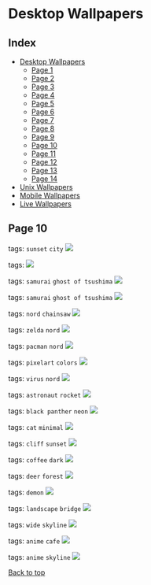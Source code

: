 # Desktop Wallpapers

## Index

- [Desktop Wallpapers](https://github.com/D3Ext/aesthetic-wallpapers/blob/main/pages/Desktop.md#desktop-wallpapers)
  - [Page 1](https://github.com/D3Ext/aesthetic-wallpapers/blob/main/pages/Page1.md)
  - [Page 2](https://github.com/D3Ext/aesthetic-wallpapers/blob/main/pages/Page2.md)
  - [Page 3](https://github.com/D3Ext/aesthetic-wallpapers/blob/main/pages/Page3.md)
  - [Page 4](https://github.com/D3Ext/aesthetic-wallpapers/blob/main/pages/Page4.md)
  - [Page 5](https://github.com/D3Ext/aesthetic-wallpapers/blob/main/pages/Page5.md)
  - [Page 6](https://github.com/D3Ext/aesthetic-wallpapers/blob/main/pages/Page6.md)
  - [Page 7](https://github.com/D3Ext/aesthetic-wallpapers/blob/main/pages/Page7.md)
  - [Page 8](https://github.com/D3Ext/aesthetic-wallpapers/blob/main/pages/Page8.md)
  - [Page 9](https://github.com/D3Ext/aesthetic-wallpapers/blob/main/pages/Page9.md)
  - [Page 10](https://github.com/D3Ext/aesthetic-wallpapers/blob/main/pages/Page10.md)
  - [Page 11](https://github.com/D3Ext/aesthetic-wallpapers/blob/main/pages/Page11.md)
  - [Page 12](https://github.com/D3Ext/aesthetic-wallpapers/blob/main/pages/Page12.md)
  - [Page 13](https://github.com/D3Ext/aesthetic-wallpapers/blob/main/pages/Page13.md)
  - [Page 14](https://github.com/D3Ext/aesthetic-wallpapers/blob/main/pages/Page14.md)
- [Unix Wallpapers](https://github.com/D3Ext/aesthetic-wallpapers/blob/main/pages/Unix.md)
- [Mobile Wallpapers](https://github.com/D3Ext/aesthetic-wallpapers/blob/main/pages/Mobile.md#mobile-wallpapers)
- [Live Wallpapers](https://github.com/D3Ext/aesthetic-wallpapers/blob/main/pages/Live.md#live-wallpapers)

## Page 10

tags: `sunset` `city`
<img src="https://raw.githubusercontent.com/D3Ext/aesthetic-wallpapers/main/images/sunset_city.png">

tags:
<img src="https://raw.githubusercontent.com/D3Ext/aesthetic-wallpapers/main/images/aurora_v02.png">

tags: `samurai` `ghost of tsushima`
<img src="https://raw.githubusercontent.com/D3Ext/aesthetic-wallpapers/main/images/got_bw.jpg">

tags: `samurai` `ghost of tsushima`
<img src="https://raw.githubusercontent.com/D3Ext/aesthetic-wallpapers/main/images/got_red.jpg">

tags: `nord` `chainsaw`
<img src="https://raw.githubusercontent.com/D3Ext/aesthetic-wallpapers/main/images/nord-chainsaw.png">

tags: `zelda` `nord`
<img src="https://raw.githubusercontent.com/D3Ext/aesthetic-wallpapers/main/images/nord-princess-zelda.jpg">

tags: `pacman` `nord`
<img src="https://raw.githubusercontent.com/D3Ext/aesthetic-wallpapers/main/images/pacman-nord.png">

tags: `pixelart` `colors`
<img src="https://raw.githubusercontent.com/D3Ext/aesthetic-wallpapers/main/images/pixelart-colors.png">

tags: `virus` `nord`
<img src="https://raw.githubusercontent.com/D3Ext/aesthetic-wallpapers/main/images/virus-nord.png">

tags: `astronaut` `rocket`
<img src="https://raw.githubusercontent.com/D3Ext/aesthetic-wallpapers/main/images/astronaut-rocket.jpg">

tags: `black panther` `neon`
<img src="https://raw.githubusercontent.com/D3Ext/aesthetic-wallpapers/main/images/black-panther.jpg">

tags: `cat` `minimal`
<img src="https://raw.githubusercontent.com/D3Ext/aesthetic-wallpapers/main/images/cat.jpg">

tags: `cliff` `sunset`
<img src="https://raw.githubusercontent.com/D3Ext/aesthetic-wallpapers/main/images/cliff-edge.jpg">

tags: `coffee` `dark`
<img src="https://raw.githubusercontent.com/D3Ext/aesthetic-wallpapers/main/images/coffee.jpg">

tags: `deer` `forest`
<img src="https://raw.githubusercontent.com/D3Ext/aesthetic-wallpapers/main/images/deer-forest.jpg">

tags: `demon`
<img src="https://raw.githubusercontent.com/D3Ext/aesthetic-wallpapers/main/images/demon.jpg">

tags: `landscape` `bridge`
<img src="https://raw.githubusercontent.com/D3Ext/aesthetic-wallpapers/main/images/forest-bridge.jpg">

tags: `wide` `skyline`
<img src="https://raw.githubusercontent.com/D3Ext/aesthetic-wallpapers/main/images/wide_tokyonight_skyline.jpg">

tags: `anime` `cafe`
<img src="https://raw.githubusercontent.com/D3Ext/aesthetic-wallpapers/main/images/anime_cafe_tokyonight.png">

tags: `anime` `skyline`
<img src="https://raw.githubusercontent.com/D3Ext/aesthetic-wallpapers/main/images/images/anime_skyline.png">

[Back to top](#Index)
